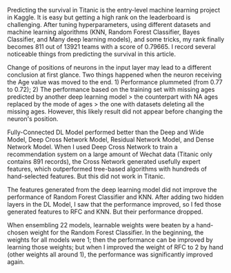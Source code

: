 Predicting the survival in Titanic is the entry-level machine learning project in Kaggle. It is easy but getting a high rank on the leaderboard is challenging. After tuning hyperparameters, using different datasets and machine learning algorithms (KNN, Random Forest Classifier, Bayes Classifier, and Many deep learning models), and some tricks, my rank finally becomes 811 out of 13921 teams with a score of 0.79665. I record several noticeable things from predicting the survival in this article. 

Change of positions of neurons in the input layer may lead to a different conclusion at first glance. Two things happened when the neuron receiving the Age value was moved to the end. 1) Performance plummeted (from 0.77 to 0.72); 2) The performance based on the training set with missing ages predicted by another deep learning model > the counterpart with NA ages replaced by the mode of ages > the one with datasets deleting all the missing ages. However, this likely result did not appear before changing the neuron's position.

Fully-Connected DL Model performed better than the Deep and Wide Model, Deep Cross Network Model, Residual Network Model, and Dense Network Model. When I used Deep Cross Network to train a recommendation system on a large amount of Wechat data (Titanic only contains 891 records), the Cross Network generated usefully expert features, which outperformed tree-based algorithms with hundreds of hand-selected features. But this did not work in Titanic.

The features generated from the deep learning model did not improve the performance of Random Forest Classifier and KNN. After adding two hidden layers in the DL Model, I saw that the performance improved, so I fed those generated features to RFC and KNN. But their performance dropped.

When ensembling 22 models, learnable weights were beaten by a hand-chosen weight for the Random Forest Classifier. In the beginning, the weights for all models were 1; then the performance can be improved by learning those weights; but when I improved the weight of RFC to 2 by hand (other weights all around 1), the performance was significantly improved again.


